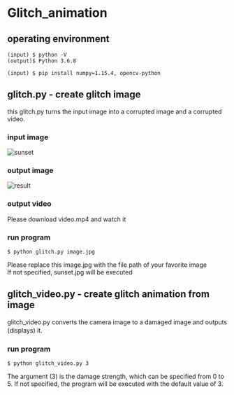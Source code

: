 # Glitch_animation

## operating environment  
```
(input) $ python -V
(output)$ Python 3.6.8

(input) $ pip install numpy=1.15.4, opencv-python
```

## glitch.py - create glitch image

this glitch.py turns the input image into a corrupted image and a corrupted video.    
### input image  
![sunset](https://user-images.githubusercontent.com/55595081/78325182-e3384b80-75b1-11ea-9e16-e78a97991de9.jpg) 
### output image  
![result](https://user-images.githubusercontent.com/55595081/78325184-e6333c00-75b1-11ea-936e-737ec1e760ef.jpg)
### output video
Please download video.mp4 and watch it  

### run program
```
$ python glitch.py image.jpg
```  
Please replace this image.jpg with the file path of your favorite image  
If not specified, sunset.jpg will be executed  

## glitch_video.py - create glitch animation from image

glitch_video.py converts the camera image to a damaged image and outputs (displays) it.　

### run program  
```
$ python glitch_video.py 3
```  
The argument (3) is the damage strength, which can be specified from 0 to 5.
If not specified, the program will be executed with the default value of 3.

